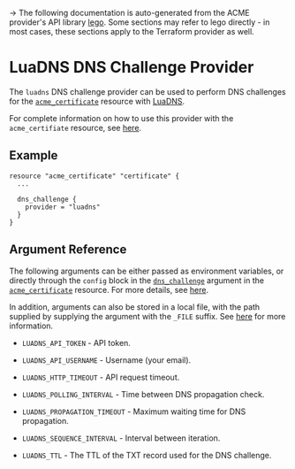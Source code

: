-> The following documentation is auto-generated from the ACME
provider's API library [lego](https://go-acme.github.io/lego/).  Some
sections may refer to lego directly - in most cases, these sections
apply to the Terraform provider as well.

# LuaDNS DNS Challenge Provider

The `luadns` DNS challenge provider can be used to perform DNS challenges for
the [`acme_certificate`][resource-acme-certificate] resource with
[LuaDNS](https://luadns.com).

[resource-acme-certificate]: /docs/providers/acme/r/certificate.html

For complete information on how to use this provider with the `acme_certifiate`
resource, see [here][resource-acme-certificate-dns-challenges].

[resource-acme-certificate-dns-challenges]: /docs/providers/acme/r/certificate.html#using-dns-challenges

## Example

```hcl
resource "acme_certificate" "certificate" {
  ...

  dns_challenge {
    provider = "luadns"
  }
}
```
## Argument Reference

The following arguments can be either passed as environment variables, or
directly through the `config` block in the
[`dns_challenge`][resource-acme-certificate-dns-challenge-arg] argument in the
[`acme_certificate`][resource-acme-certificate] resource. For more details, see
[here][resource-acme-certificate-dns-challenges].

[resource-acme-certificate-dns-challenge-arg]: /docs/providers/acme/r/certificate.html#dns_challenge

In addition, arguments can also be stored in a local file, with the path
supplied by supplying the argument with the `_FILE` suffix. See
[here][acme-certificate-file-arg-example] for more information.

[acme-certificate-file-arg-example]: /docs/providers/acme/r/certificate.html#using-variable-files-for-provider-arguments

* `LUADNS_API_TOKEN` - API token.
* `LUADNS_API_USERNAME` - Username (your email).

* `LUADNS_HTTP_TIMEOUT` - API request timeout.
* `LUADNS_POLLING_INTERVAL` - Time between DNS propagation check.
* `LUADNS_PROPAGATION_TIMEOUT` - Maximum waiting time for DNS propagation.
* `LUADNS_SEQUENCE_INTERVAL` - Interval between iteration.
* `LUADNS_TTL` - The TTL of the TXT record used for the DNS challenge.


